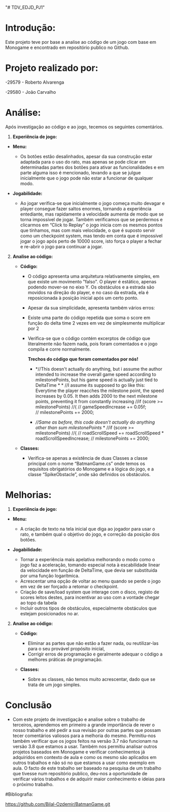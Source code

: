 "# TDV_EDJD_PJ1" 


# Introdução:

Este projeto teve por base a analise ao código de um jogo com base em Monogame e encontrado em repositório publico no Github.



# Projeto realizado por:

-29579 - Roberto Alvarenga

-29580 - João Carvalho




# Análise: 

Após investigação ao código e ao jogo, tecemos os seguintes comentários.

1. **Experiência de jogo:**

- **Menu:**

	- Os botões estão desalinhados, apesar da sua construção estar adaptada para o uso do rato, mas apenas se pode clicar em determinadas partes dos botões para ativar as funcionalidades e em parte alguma isso é mencionado, levando a que se julgue inicialmente que o jogo pode não estar a funcionar de qualquer modo.

- **Jogabilidade:**

	- Ao jogar verifica-se que inicialmente o jogo começa muito devagar e player consegue fazer saltos enormes, tornando a experiência entediante, mas rapidamente a velocidade aumenta de modo que se torna impossível de jogar. Também verificamos que se perdermos e clicarmos em “Click to Replay” o jogo inicia com os mesmos pontos que tínhamos, mas com mais velocidade, o que é suposto servir como um checkpoint system, mas tendo em conta que é impossível jogar o jogo após perto de 10000 score, isto força o player a fechar e re-abrir o jogo para continuar a jogar.

2.  **Analise ao código:**

	- **Código:**
	
		- O código apresenta uma arquitetura relativamente simples, em que existe um movimento "falso". O player é estático, apenas podendo mover-se no eixo Y. Os obstáculos e a estrada são movidos na direção do player, e no caso da estrada, ela é reposicionada à posição inicial após um certo ponto.
		- Apesar da sua simplicidade, apresenta também vários erros:
		- Existe uma parte do código repetida que soma o score em função do delta time 2 vezes em vez de simplesmente multiplicar por 2 
		- Verifica-se que o código contém excerptos de código que literalmente não fazem nada, pois foram comentados e o jogo compila e corre normalmente.
			
			**Trechos do código que foram comentados por nós!**
			
			* *//This doesn't actually do anything, but i assume the author intended to increase the overall game speed according to milestonePoints, but his game speed is actually just tied to DeltaTime * *
			//I assume its supposed to go like this: Everytime the player reacches the milestone point, the speed increases by 0.05. It then adds 2000 to the next milestone points, preventing it from constantly increasing
            //if (score >= milestonePoints)
            //{
            //    gameSpeedIncrease += 0.05f;                
            //    milestonePoints += 2000;



			* *//Same as before, this code doesn't actually do anything other than sum milestonePoints* *
            //if (score >= milestonePoints)
            //{
            //    roadScrollSpeed += roadScrollSpeed * roadScrollSpeedIncrease;
            //    milestonePoints += 2000;

	- **Classes:**
	
		- Verifica-se apenas a existência de duas Classes a classe principal com o nome “BatmanGame.cs” onde temos os requisitos obrigatórios do Monogame e a lógica do jogo, e a classe “SpikeObstacle”, onde são definidos os obstáculos.	




# Melhorias:

1. **Experiência de jogo:**

- **Menu:**
	
	- A criação de texto na tela inicial que diga ao jogador para usar o rato, e também qual o objetivo do jogo, e correção da posição dos botões.
		
- **Jogabilidade:**	

	- Tornar a experiência mais apelativa melhorando o modo como o jogo faz a aceleração, tomando especial nota à escabilidade linear da velocidade em função de DeltaTime, que devia ser substituida por uma função logarítmica.
	- Acrescentar uma opção de voltar ao menu quando se perde o jogo em vez de ser forçado a retomar o checkpoint.
	- Criação de save/load system que interage com o disco, registo de scores leitos destes, para incentivar ao uso com a vontade chegar ao topo da tabela
	- Incluir outros tipos de obstáculos, especialmente obstáculos que estejam posicionados no ar.

2.  **Analise ao código:**

	- **Código:**
	
		- Eliminar as partes que não estão a fazer nada, ou reutilizar-las para o seu provável propósito inicial,
		- Corrigir erros de programação e geralmente adequar o código a melhores práticas de programação.

	- **Classes:**
	
		- Sobre as classes, não temos muito acrescentar, dado que se trata de um jogo simples.


# Conclusão

- Com este projeto de investigação e analise sobre o trabalho de terceiros, aprendemos em primeiro a grande importância de rever o nosso trabalho e até pedir a sua revisão por outras partes que possam tecer comentários valiosos para a melhoria do mesmo. Permitiu-nos também verificar que os jogos feitos na versão 3.7 não funcionam na versão 3.8 que estamos a usar. Também nos permitiu analisar outros projetos baseados em Monogame e verificar conhecimentos já adquiridos em contexto de aula e como os mesmo são aplicados em outros trabalhos e não só no que estamos a usar como exemplo em aula. O facto de este trabalho ser baseado na pesquisa de um trabalho que tivesse num repositório publico, deu-nos a oportunidade de verificar vários trabalhos e de adquirir maior conhecimento e ideias para o próximo trabalho.  


#Bibliografia:

https://github.com/Bilal-Ozdemir/BatmanGame.git